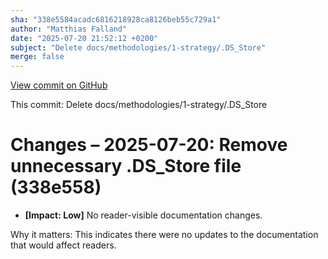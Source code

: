 ```yaml
---
sha: "338e5584acadc6816218928ca8126beb55c729a1"
author: "Matthias Falland"
date: "2025-07-20 21:52:12 +0200"
subject: "Delete docs/methodologies/1-strategy/.DS_Store"
merge: false
---
```


[View commit on GitHub](https://github.com/TheTrustedAdvisor/FabricAdoptionFramework/commit/338e5584acadc6816218928ca8126beb55c729a1)

This commit: Delete docs/methodologies/1-strategy/.DS_Store

# Changes – 2025-07-20: Remove unnecessary .DS_Store file (338e558)

- **[Impact: Low]** No reader-visible documentation changes.

Why it matters: This indicates there were no updates to the documentation that would affect readers.
